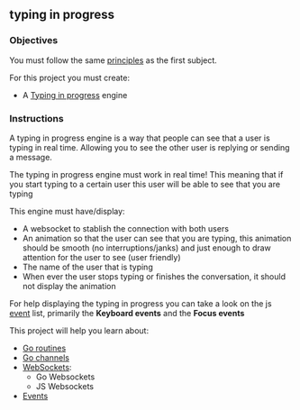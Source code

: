 ## typing in progress

### Objectives

You must follow the same [principles](https://public.01-edu.org/subjects/real-time-forum/README.md) as the first subject.

For this project you must create:

- A [Typing in progress](https://i.insider.com/56996788dd0895a06c8b460c?width=1100&format=jpeg&auto=webp) engine

### Instructions

A typing in progress engine is a way that people can see that a user is typing in real time. Allowing you to see the other user is replying or sending a message.

The typing in progress engine must work in real time! This meaning that if you start typing to a certain user this user will be able to see that you are typing

This engine must have/display:

- A websocket to stablish the connection with both users
- An animation so that the user can see that you are typing, this animation should be smooth (no interruptions/janks) and just enough to draw attention for the user to see (user friendly)
- The name of the user that is typing
- When ever the user stops typing or finishes the conversation, it should not display the animation

For help displaying the typing in progress you can take a look on the js [event](https://developer.mozilla.org/en-US/docs/Web/Events) list, primarily the **Keyboard events** and the **Focus events**

This project will help you learn about:

- [Go routines](https://golangbot.com/goroutines/)
- [Go channels](https://medium.com/rungo/anatomy-of-channels-in-go-concurrency-in-go-1ec336086adb)
- [WebSockets](https://en.wikipedia.org/wiki/WebSocket):
  - Go Websockets
  - JS Websockets
- [Events](https://developer.mozilla.org/en-US/docs/Web/Events)
